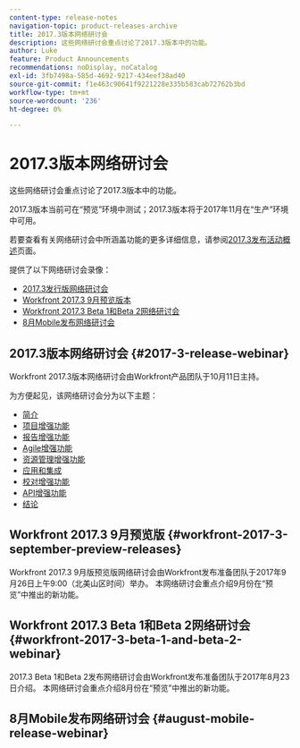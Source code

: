 ```yaml
---
content-type: release-notes
navigation-topic: product-releases-archive
title: 2017.3版本网络研讨会
description: 这些网络研讨会重点讨论了2017.3版本中的功能。
author: Luke
feature: Product Announcements
recommendations: noDisplay, noCatalog
exl-id: 3fb7498a-585d-4692-9217-434eef38ad40
source-git-commit: f1e463c90641f9221228e335b583cab72762b3bd
workflow-type: tm+mt
source-wordcount: '236'
ht-degree: 0%

---
```


# 2017.3版本网络研讨会

这些网络研讨会重点讨论了2017.3版本中的功能。 

2017.3版本当前可在“预览”环境中测试；2017.3版本将于2017年11月在“生产”环境中可用。

若要查看有关网络研讨会中所涵盖功能的更多详细信息，请参阅[2017.3发布活动概述](../../../../product-announcements/product-releases/quarterly-release-archive/2017.3-release-activity/2017-3-release-activity-overview.md)页面。

提供了以下网络研讨会录像：

* [2017.3发行版网络研讨会](#2017-3-release-webinar)
* [Workfront 2017.3 9月预览版本](#workfront-2017-3-september-preview-releases)
* [Workfront 2017.3 Beta 1和Beta 2网络研讨会](#workfront-2017-3-beta-1-and-beta-2-webinar)
* [8月Mobile发布网络研讨会](#august-mobile-release-webinar)

## 2017.3版本网络研讨会 {#2017-3-release-webinar}

Workfront 2017.3版本网络研讨会由Workfront产品团队于10月11日主持。  

为方便起见，该网络研讨会分为以下主题：

* [简介](#introduction)
* [项目增强功能](#project-enhancements)
* [报告增强功能](#reporting-enhancements)
* [Agile增强功能](#agile-enhancements)
* [资源管理增强功能](#resource-management-enhancements)
* [应用和集成](#apps-and-integrations)
* [校对增强功能](#proofing-enhancements)
* [API增强功能](#api-enhancements)
* [结论](#conclusion)

## Workfront 2017.3 9月预览版 {#workfront-2017-3-september-preview-releases}

Workfront 2017.3 9月版预览版网络研讨会由Workfront发布准备团队于2017年9月26日上午9:00（北美山区时间）举办。 本网络研讨会重点介绍9月份在“预览”中推出的新功能。

## Workfront 2017.3 Beta 1和Beta 2网络研讨会 {#workfront-2017-3-beta-1-and-beta-2-webinar}

2017.3 Beta 1和Beta 2发布网络研讨会由Workfront发布准备团队于2017年8月23日介绍。 本网络研讨会重点介绍8月份在“预览”中推出的新功能。

## 8月Mobile发布网络研讨会 {#august-mobile-release-webinar}
